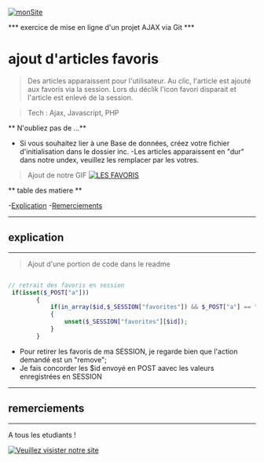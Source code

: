 <a href="https://www.keepizi.com"><img src="https://www.nature-isere.fr/sites/default/files/styles/natureisere_large/public/images/temoignages/principale/iceland-2111810_1920.jpg?itok=PMXb-dCB" title="monSite" alt="monSite"></a>

***  exercice de mise en ligne d'un projet AJAX via Git ***

# ajout d'articles favoris

> Des articles apparaissent pour l'utilisateur.
Au clic, l'article est ajouté aux favoris via la session.
Lors du déclik l'icon favori disparait et  l'article est enlevé de la session.

> Tech : Ajax, Javascript, PHP

** N'oubliez pas de ...**
- Si vous souhaitez lier à une Base de données, créez votre fichier d'initialisation dans le dossier inc.
-Les articles apparaissent en "dur" dans notre undex, veuillez les remplacer par les votres.

> Ajout de notre GIF [![LES FAVORIS ](https://media.giphy.com/media/GHcm2aWIczatG/giphy.gif)]()

** table des matiere **

-[Explication](#explication)
-[Remerciements](#remerciements)



---
## explication
---
> Ajout d'une portion de code dans le readme

``` PHP

// retrait des favoris en session
 if(isset($_POST["a"]))
        {
            if(in_array($id,$_SESSION["favorites"]) && $_POST["a"] == "remove")
            {
                unset($_SESSION["favorites"][$id]);
            }
        }

```
- Pour retirer les favoris de ma SESSION, je regarde bien que l'action demandé est un "remove";
- Je fais concorder les $id envoyé en POST aavec les valeurs enregistrées en SESSION


---
## remerciements 
---

A tous les etudiants !

[![Veuillez visister notre site](https://media.giphy.com/media/ERMGXqtKTDKHC/giphy.gif)](https://www.keepizi.com)